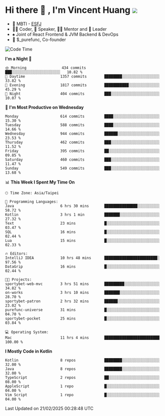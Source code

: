 # Hi there 👋 , I'm Vincent Huang ![](https://komarev.com/ghpvc/?username=Jian-Min-Huang)
- 👀 MBTI - [ESFJ](https://www.16personalities.com/esfj-personality)
- 👨‍💻 Coder, 🎤 Speaker, 👨‍🏫 Mentor and 🚀 Leader
- ♠️ Joint of React Frontend & JVM Backend & DevOps
- 💼 $_purefunc, Co-founder

<!--START_SECTION:waka-->
![Code Time](http://img.shields.io/badge/Code%20Time-4%2C920%20hrs%2022%20mins-blue)

**I'm a Night 🦉** 

```text
🌞 Morning                434 commits         ███░░░░░░░░░░░░░░░░░░░░░░   10.82 % 
🌆 Daytime                1357 commits        ████████░░░░░░░░░░░░░░░░░   33.82 % 
🌃 Evening                1817 commits        ███████████░░░░░░░░░░░░░░   45.29 % 
🌙 Night                  404 commits         ███░░░░░░░░░░░░░░░░░░░░░░   10.07 % 
```
📅 **I'm Most Productive on Wednesday** 

```text
Monday                   614 commits         ████░░░░░░░░░░░░░░░░░░░░░   15.30 % 
Tuesday                  588 commits         ████░░░░░░░░░░░░░░░░░░░░░   14.66 % 
Wednesday                944 commits         ██████░░░░░░░░░░░░░░░░░░░   23.53 % 
Thursday                 462 commits         ███░░░░░░░░░░░░░░░░░░░░░░   11.52 % 
Friday                   395 commits         ██░░░░░░░░░░░░░░░░░░░░░░░   09.85 % 
Saturday                 460 commits         ███░░░░░░░░░░░░░░░░░░░░░░   11.47 % 
Sunday                   549 commits         ███░░░░░░░░░░░░░░░░░░░░░░   13.68 % 
```


📊 **This Week I Spent My Time On** 

```text
🕑︎ Time Zone: Asia/Taipei

💬 Programming Languages: 
Java                     6 hrs 30 mins       ███████████████░░░░░░░░░░   58.72 % 
Kotlin                   3 hrs 1 min         ███████░░░░░░░░░░░░░░░░░░   27.32 % 
Text                     23 mins             █░░░░░░░░░░░░░░░░░░░░░░░░   03.47 % 
SQL                      16 mins             █░░░░░░░░░░░░░░░░░░░░░░░░   02.44 % 
Lua                      15 mins             █░░░░░░░░░░░░░░░░░░░░░░░░   02.33 % 

🔥 Editors: 
IntelliJ IDEA            10 hrs 48 mins      ████████████████████████░   97.56 % 
DataGrip                 16 mins             █░░░░░░░░░░░░░░░░░░░░░░░░   02.44 % 

🐱‍💻 Projects: 
sportybet-web-mvc        3 hrs 51 mins       █████████░░░░░░░░░░░░░░░░   34.82 % 
on-works                 3 hrs 10 mins       ███████░░░░░░░░░░░░░░░░░░   28.70 % 
sportybet-patron         2 hrs 32 mins       ██████░░░░░░░░░░░░░░░░░░░   23.02 % 
purefunc-universe        31 mins             █░░░░░░░░░░░░░░░░░░░░░░░░   04.70 % 
sportybet-pocket         25 mins             █░░░░░░░░░░░░░░░░░░░░░░░░   03.84 % 

💻 Operating System: 
Mac                      11 hrs 4 mins       █████████████████████████   100.00 % 
```

**I Mostly Code in Kotlin** 

```text
Kotlin                   8 repos             ████████░░░░░░░░░░░░░░░░░   32.00 % 
Java                     8 repos             ████████░░░░░░░░░░░░░░░░░   32.00 % 
TypeScript               2 repos             ██░░░░░░░░░░░░░░░░░░░░░░░   08.00 % 
AppleScript              1 repo              █░░░░░░░░░░░░░░░░░░░░░░░░   04.00 % 
Vim Script               1 repo              █░░░░░░░░░░░░░░░░░░░░░░░░   04.00 % 
```




 Last Updated on 21/02/2025 00:28:48 UTC
<!--END_SECTION:waka-->
